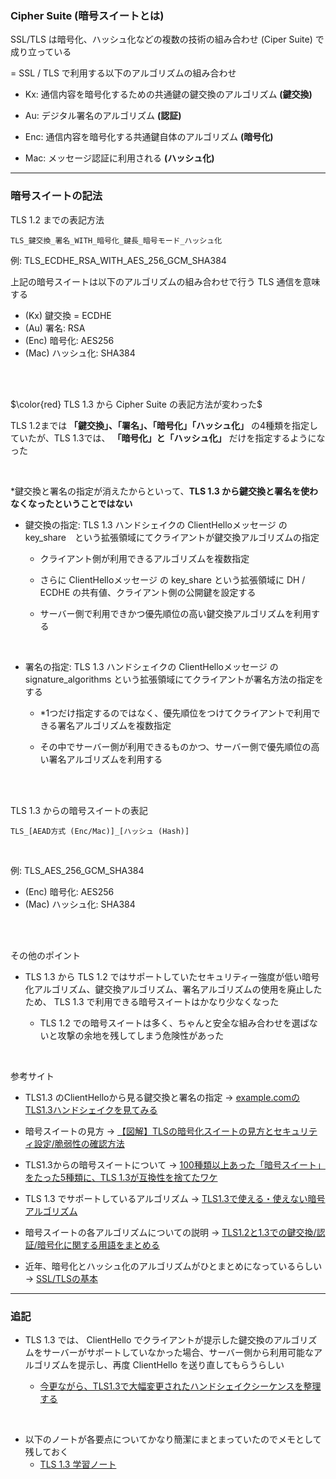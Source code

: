 ### Cipher Suite (暗号スイートとは)

SSL/TLS は暗号化、ハッシュ化などの複数の技術の組み合わせ (Ciper Suite) で成り立っている

= SSL / TLS で利用する以下のアルゴリズムの組み合わせ

- Kx: 通信内容を暗号化するための共通鍵の鍵交換のアルゴリズム **(鍵交換)**

- Au: デジタル署名のアルゴリズム **(認証)**

- Enc: 通信内容を暗号化する共通鍵自体のアルゴリズム **(暗号化)**

- Mac: メッセージ認証に利用される **(ハッシュ化)**


---

### 暗号スイートの記法

TLS 1.2 までの表記方法

```
TLS_鍵交換_署名_WITH_暗号化_鍵長_暗号モード_ハッシュ化
```

例: TLS_ECDHE_RSA_WITH_AES_256_GCM_SHA384

上記の暗号スイートは以下のアルゴリズムの組み合わせで行う TLS 通信を意味する

- (Kx) 鍵交換 = ECDHE
- (Au) 署名: RSA
- (Enc) 暗号化: AES256
- (Mac) ハッシュ化: SHA384

<br>
<br>

$\color{red} TLS 1.3 から Cipher Suite の表記方法が変わった$

TLS 1.2までは **「鍵交換」、「署名」、「暗号化」「ハッシュ化」** の4種類を指定していたが、TLS 1.3では、 **「暗号化」と「ハッシュ化」** だけを指定するようになった

<br>

*鍵交換と署名の指定が消えたからといって、**TLS 1.3 から鍵交換と署名を使わなくなったということではない**

- 鍵交換の指定: TLS 1.3 ハンドシェイクの ClientHelloメッセージ の　key_share　という拡張領域にてクライアントが鍵交換アルゴリズムの指定 

    - クライアント側が利用できるアルゴリズムを複数指定

    - さらに ClientHelloメッセージ の key_share という拡張領域に DH / ECDHE の共有値、クライアント側の公開鍵を設定する

    - サーバー側で利用できかつ優先順位の高い鍵交換アルゴリズムを利用する

<br>

- 署名の指定: TLS 1.3 ハンドシェイクの ClientHelloメッセージ の signature_algorithms という拡張領域にてクライアントが署名方法の指定をする
    - *1つだけ指定するのではなく、優先順位をつけてクライアントで利用できる署名アルゴリズムを複数指定

    - その中でサーバー側が利用できるものかつ、サーバー側で優先順位の高い署名アルゴリズムを利用する

<br>
<br>

TLS 1.3 からの暗号スイートの表記
```
TLS_[AEAD方式 (Enc/Mac)]_[ハッシュ (Hash)]
```

<br>

例: TLS_AES_256_GCM_SHA384
- (Enc) 暗号化: AES256
- (Mac) ハッシュ化: SHA384

<br>
<br>

その他のポイント
- TLS 1.3 から TLS 1.2 ではサポートしていたセキュリティー強度が低い暗号化アルゴリズム、鍵交換アルゴリズム、署名アルゴリズムの使用を廃止したため、  TLS 1.3 で利用できる暗号スイートはかなり少なくなった

    - TLS 1.2 での暗号スイートは多く、ちゃんと安全な組み合わせを選ばないと攻撃の余地を残してしまう危険性があった

<br>

参考サイト

- TLS1.3 のClientHelloから見る鍵交換と署名の指定 -> [example.comのTLS1.3ハンドシェイクを見てみる](https://dorapon2000.hatenablog.com/entry/2021/04/07/051225)

- 暗号スイートの見方 -> [【図解】TLSの暗号化スイートの見方とセキュリティ設定/脆弱性の確認方法](https://milestone-of-se.nesuke.com/nw-basic/tls/cipher-suites-list-vuls/)

- TLS1.3からの暗号スイートについて -> [100種類以上あった「暗号スイート」をたった5種類に、TLS 1.3が互換性を捨てたワケ](https://xtech.nikkei.com/atcl/nxt/column/18/02306/121900003/)

- TLS 1.3 でサポートしているアルゴリズム -> [TLS1.3で使える・使えない暗号アルゴリズム](https://qiita.com/s_machida/items/0f6ef0466503c0f00839)

- 暗号スイートの各アルゴリズムについての説明 -> [TLS1.2と1.3での鍵交換/認証/暗号化に関する用語をまとめる](https://dorapon2000.hatenablog.com/entry/2021/04/05/010928)

- 近年、暗号化とハッシュ化のアルゴリズムがひとまとめになっているらしい -> [SSL/TLSの基本](https://qiita.com/angel_p_57/items/446130934b425d90f89d#各要素の位置づけ)

---

### 追記

- TLS 1.3 では、 ClientHello でクライアントが提示した鍵交換のアルゴリズムをサーバーがサポートしていなかった場合、サーバー側から利用可能なアルゴリズムを提示し、再度 ClientHello を送り直してもらうらしい

    - [今更ながら、TLS1.3で大幅変更されたハンドシェイクシーケンスを整理する](https://qiita.com/developer-kikikaikai/items/055a344c847379b471f7#clienthelloのkey_shareが不正だった場合--new)

<br>

- 以下のノートが各要点についてかなり簡潔にまとまっていたのでメモとして残しておく
    - [TLS 1.3 学習ノート](https://zenn.dev/mryhryki/articles/2022-09-08-tls-note)